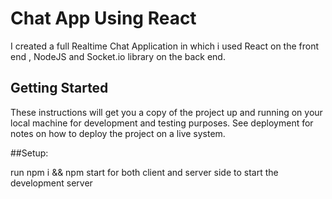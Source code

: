 

# Chat App Using React

I created a full Realtime Chat Application in which i used React on the front end ,  NodeJS and  Socket.io library on the back end.

## Getting Started

These instructions will get you a copy of the project up and running on your local machine for development and testing purposes. See deployment for notes on how to deploy the project on a live system.

##Setup:

run npm i && npm start for both client and server side to start the development server
